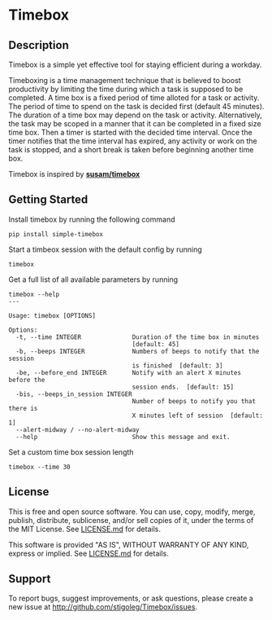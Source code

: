 Timebox
=======

Description
-----------
Timebox is a simple yet effective tool for staying efficient during a workday.

Timeboxing is a time management technique that is believed to boost productivity by limiting the time during which a task is supposed to be completed. A time box is a fixed period of time alloted for a task or activity. The period of time to spend on the task is decided first (default 45 minutes). The duration of a time box may depend on the task or activity. Alternatively, the task may be scoped in a manner that it can be completed in a fixed size time box. Then a timer is started with the decided time interval. Once the timer notifies that the time interval has expired, any activity or work on the task is stopped, and a short break is taken before beginning another time box.

Timebox is inspired by **[susam/timebox](https://github.com/susam/timebox)**


Getting Started
---------------

Install timebox by running the following command
```
pip install simple-timebox
```

Start a timbeox session with the default config by running
```
timebox
```

Get a full list of all available parameters by running
```
timebox --help
---

Usage: timebox [OPTIONS]

Options:
  -t, --time INTEGER              Duration of the time box in minutes
                                  [default: 45]
  -b, --beeps INTEGER             Numbers of beeps to notify that the session
                                  is finished  [default: 3]
  -be, --before_end INTEGER       Notify with an alert X minutes before the
                                  session ends.  [default: 15]
  -bis, --beeps_in_session INTEGER
                                  Number of beeps to notify you that there is
                                  X minutes left of session  [default: 1]
  --alert-midway / --no-alert-midway
  --help                          Show this message and exit.
```

Set a custom time box session length
```
timebox --time 30
```

License
-------
This is free and open source software. You can use, copy, modify,
merge, publish, distribute, sublicense, and/or sell copies of it,
under the terms of the MIT License. See [LICENSE.md][L] for details.

This software is provided "AS IS", WITHOUT WARRANTY OF ANY KIND,
express or implied. See [LICENSE.md][L] for details.

[L]: LICENSE.md


Support
-------
To report bugs, suggest improvements, or ask questions, please create a
new issue at <http://github.com/stigoleg/Timebox/issues>.